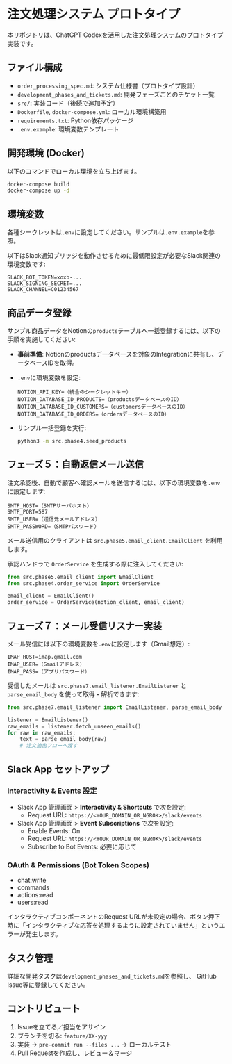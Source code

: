 # 注文処理システム プロトタイプ

本リポジトリは、ChatGPT Codexを活用した注文処理システムのプロトタイプ実装です。

## ファイル構成
- `order_processing_spec.md`: システム仕様書（プロトタイプ設計）
- `development_phases_and_tickets.md`: 開発フェーズごとのチケット一覧
- `src/`: 実装コード（後続で追加予定）
- `Dockerfile`, `docker-compose.yml`: ローカル環境構築用
- `requirements.txt`: Python依存パッケージ
- `.env.example`: 環境変数テンプレート

## 開発環境 (Docker)
以下のコマンドでローカル環境を立ち上げます。
```bash
docker-compose build
docker-compose up -d
```  

## 環境変数
各種シークレットは`.env`に設定してください。サンプルは`.env.example`を参照。

以下はSlack通知ブリッジを動作させるために最低限設定が必要なSlack関連の環境変数です:
```dotenv
SLACK_BOT_TOKEN=xoxb-...
SLACK_SIGNING_SECRET=...
SLACK_CHANNEL=C01234567
```

## 商品データ登録

サンプル商品データをNotionの`products`テーブルへ一括登録するには、以下の手順を実施してください:

- **事前準備**: Notionのproductsデータベースを対象のIntegrationに共有し、データベースIDを取得。
- `.env`に環境変数を設定:

  ```dotenv
  NOTION_API_KEY=（統合のシークレットキー）
  NOTION_DATABASE_ID_PRODUCTS=（productsデータベースのID）
  NOTION_DATABASE_ID_CUSTOMERS=（customersデータベースのID）
  NOTION_DATABASE_ID_ORDERS=（ordersデータベースのID）
  ```

- サンプル一括登録を実行:

  ```bash
  python3 -m src.phase4.seed_products
  ```

## フェーズ５：自動返信メール送信

注文承認後、自動で顧客へ確認メールを送信するには、以下の環境変数を`.env`に設定します:

```dotenv
SMTP_HOST=（SMTPサーバホスト）
SMTP_PORT=587
SMTP_USER=（送信元メールアドレス）
SMTP_PASSWORD=（SMTPパスワード）
```

メール送信用のクライアントは `src.phase5.email_client.EmailClient` を利用します。

承認ハンドラで `OrderService` を生成する際に注入してください:

```python
from src.phase5.email_client import EmailClient
from src.phase4.order_service import OrderService

email_client = EmailClient()
order_service = OrderService(notion_client, email_client)
```

## フェーズ７：メール受信リスナー実装

メール受信には以下の環境変数を`.env`に設定します（Gmail想定）:

```dotenv
IMAP_HOST=imap.gmail.com
IMAP_USER=（Gmailアドレス）
IMAP_PASS=（アプリパスワード）
```

受信したメールは `src.phase7.email_listener.EmailListener` と `parse_email_body` を使って取得・解析できます:

```python
from src.phase7.email_listener import EmailListener, parse_email_body

listener = EmailListener()
raw_emails = listener.fetch_unseen_emails()
for raw in raw_emails:
    text = parse_email_body(raw)
    # 注文抽出フローへ渡す
```

## Slack App セットアップ

### Interactivity & Events 設定
- Slack App 管理画面 > **Interactivity & Shortcuts** で次を設定:
  - Request URL: `https://<YOUR_DOMAIN_OR_NGROK>/slack/events`
- Slack App 管理画面 > **Event Subscriptions** で次を設定:
  - Enable Events: On
  - Request URL: `https://<YOUR_DOMAIN_OR_NGROK>/slack/events`
  - Subscribe to Bot Events: 必要に応じて

### OAuth & Permissions (Bot Token Scopes)
- chat:write
- commands
- actions:read
- users:read

インタラクティブコンポーネントのRequest URLが未設定の場合、ボタン押下時に「インタラクティブな応答を処理するように設定されていません」というエラーが発生します。

## タスク管理
詳細な開発タスクは`development_phases_and_tickets.md`を参照し、
GitHub Issue等に登録してください。

## コントリビュート
1. Issueを立てる／担当をアサイン
2. ブランチを切る: `feature/XX-yyy`
3. 実装 → `pre-commit run --files ...` → ローカルテスト
4. Pull Requestを作成し、レビュー＆マージ
